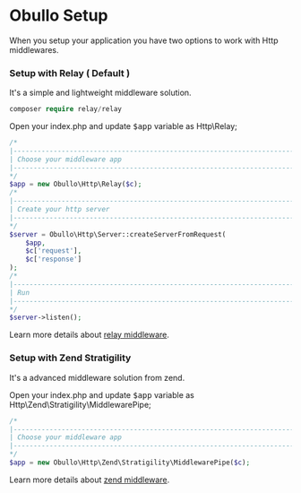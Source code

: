 

Obullo Setup
===

When you setup your application you have two options to work with Http middlewares.

### Setup with Relay ( Default )

It's a simple and lightweight middleware solution.

```php
composer require relay/relay
```

Open your index.php and update <kbd>$app</kbd> variable as Http\Relay;

```php
/*
|--------------------------------------------------------------------------
| Choose your middleware app
|--------------------------------------------------------------------------
*/
$app = new Obullo\Http\Relay($c);
/*
|--------------------------------------------------------------------------
| Create your http server
|--------------------------------------------------------------------------
*/
$server = Obullo\Http\Server::createServerFromRequest(
    $app,
    $c['request'],
    $c['response']
);
/*
|--------------------------------------------------------------------------
| Run
|--------------------------------------------------------------------------
*/
$server->listen();
```

Learn more details about <a href="http://relayphp.com/" target="_blank">relay middleware</a>.


### Setup with Zend Stratigility

It's a advanced middleware solution from zend.

Open your index.php and update <kbd>$app</kbd> variable as Http\Zend\Stratigility\MiddlewarePipe;

```php
/*
|--------------------------------------------------------------------------
| Choose your middleware app
|--------------------------------------------------------------------------
*/
$app = new Obullo\Http\Zend\Stratigility\MiddlewarePipe($c);
```

Learn more details about <a href="https://github.com/zendframework/zend-stratigility" target="_blank">zend middleware</a>.